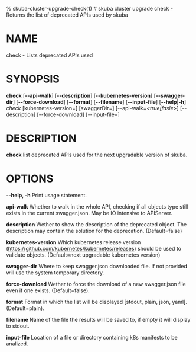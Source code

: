 % skuba-cluster-upgrade-check(1) # skuba cluster upgrade check - Returns the list of deprecated APIs used by skuba

# NAME
check - Lists deprecated APIs used

# SYNOPSIS
**check**
[**--api-walk**] [**--description**] [**--kubernetes-version**]
[**--swagger-dir**] [**--force-download**] [**--format**]
[**--filename**] [**--input-file**] [**--help**|**-h**]
*check* [kubernetes-version=*<version>*] [swaggerDir=*<directory>*] [--api-walk=*<true|fasle>*] [--description] [--force-download] [--input-file=*<filename>*]

# DESCRIPTION
**check** list deprecated APIs used for the next upgradable version of skuba.

# OPTIONS

**--help, -h**
  Print usage statement.

**api-walk**
  Whether to walk in the whole API, checking if all objects type still exists in the current swagger.json. May be IO intensive to APIServer.

**description**
  Wether to show the description of the deprecated object. The description may contain the solution for the deprecation. (Default=false)

**kubernetes-version**
  Which kubernetes release version (https://github.com/kubernetes/kubernetes/releases) should be used to validate objects. (Default=next upgradable kubernetes version)

**swagger-dir**
  Where to keep swagger.json downloaded file. If not provided will use the system temporary directory.

**force-download**
  Wether to force the download of a new swagger.json file even if one exists. (Default=false).

**format**
  Format in which the list will be displayed [stdout, plain, json, yaml]. (Default=plain).

**filename**
  Name of the file the results will be saved to, if empty it will display to stdout.

**input-file**
  Location of a file or directory containing k8s manifests to be analized.